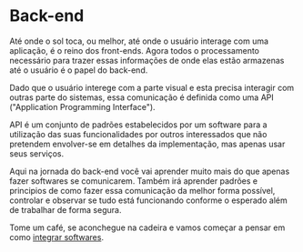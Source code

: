 # Back-end

Até onde o sol toca, ou melhor, até onde o usuário interage com uma aplicação, é o reino dos front-ends. Agora todos o processamento necessário para trazer essas informações de onde elas estão armazenas até o usuário é o papel do back-end.

Dado que o usuário interege com a parte visual e esta precisa interagir com outras parte do sistemas, essa comunicação é definida como uma API ("Application Programming Interface").

API é um conjunto de padrões estabelecidos por um software para a utilização das suas funcionalidades por outros interessados que não pretendem envolver-se em detalhes da implementação, mas apenas usar seus serviços. 

Aqui na jornada do back-end você vai aprender muito mais do que apenas fazer softwares se comunicarem. Também irá aprender padrões e principios de como fazer essa comunicação da melhor forma possível, controlar e observar se tudo está funcionando conforme o esperado além de trabalhar de forma segura.

Tome um café, se aconchegue na cadeira e vamos começar a pensar em como [integrar softwares](api).
